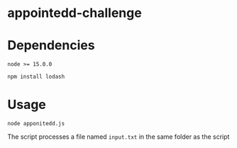 # appointedd-challenge

# Dependencies
`node >= 15.0.0`

`npm install lodash`

# Usage

`node apponitedd.js`

The script processes a file named `input.txt` in the same folder as the script
